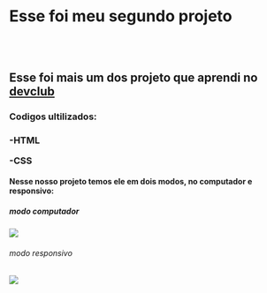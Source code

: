 <h1>Esse foi meu segundo projeto</h1>
<BR>
<br>
<h2>Esse foi mais um dos projeto que aprendi no <a hreF="https://rodolfomori.com.br/devclub">devclub</a></h2>
<h3>Codigos ultilizados:<h3>
 -HTML
 
 -CSS
<h4>Nesse nosso projeto temos ele em dois modos, no computador e responsivo:</h4>
 <h5>modo computador</h5> 
 <img src="https://github.com/JUNIORBENTO/segundo-projeto/blob/main/assets/deskop.jpg.jpeg?raw=true">
 <h6>modo responsivo</h6>
 <img src="https://github.com/JUNIORBENTO/segundo-projeto/blob/main/assets/mobile.jpg%20(2).jpeg?raw=true"> 
